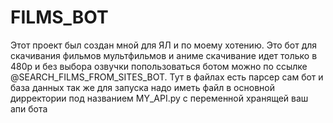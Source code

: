 # FILMS_BOT
Этот проект был создан мной для ЯЛ и по моему хотению. Это бот для скачивания фильмов мультфильмов и аниме 
скачивание идет только в 480p и без выбора озвучки попользоваться ботом можно по ссылке 
@SEARCH_FILMS_FROM_SITES_BOT. Тут в файлах есть парсер сам бот и база данных
так же для запуска надо иметь файл в основной дирректории под названием MY_API.py
с переменной хранящей ваш апи бота
